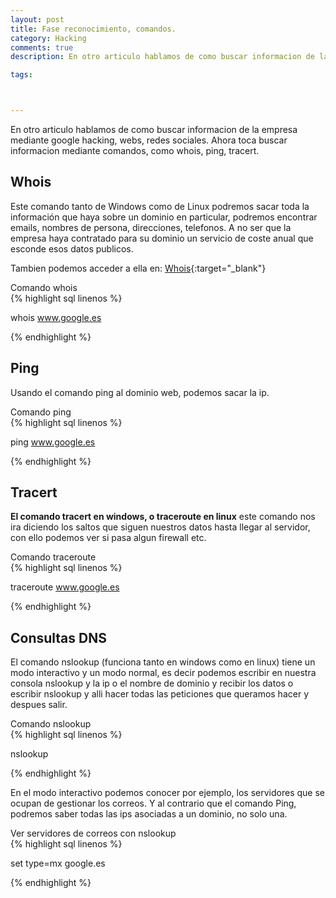```yaml
---
layout: post
title: Fase reconocimiento, comandos.
category: Hacking
comments: true
description: En otro articulo hablamos de como buscar informacion de la empresa mediante google hacking, webs, redes sociales. Ahora toca buscar informacion mediante comandos, como whois, ping, tracert, con los que podremos conocer más información sobre la empresa a auditar.

tags:   



---
```


En otro articulo hablamos de como buscar informacion de la empresa mediante google hacking, webs, redes sociales. Ahora toca buscar informacion mediante comandos, como whois, ping, tracert.

## Whois

Este comando tanto de Windows como de Linux podremos sacar toda la información que haya sobre un dominio en particular, podremos encontrar emails, nombres de persona, direcciones, telefonos. A no ser que la empresa haya contratado para su dominio un servicio de coste anual que esconde esos datos publicos.

Tambien podemos acceder a ella en: [Whois](https://www.whois.com/whois/){:target="_blank"}

<div class="env-header">Comando whois</div>
{% highlight sql linenos %}

whois www.google.es

{% endhighlight %}

## Ping

Usando el comando ping al dominio web, podemos sacar la ip.

<div class="env-header">Comando ping</div>
{% highlight sql linenos %}

ping www.google.es

{% endhighlight %}

## Tracert 

__El comando tracert en windows, o traceroute en linux__ este comando nos ira diciendo los saltos que siguen nuestros datos hasta llegar al servidor, con ello podemos ver si pasa algun firewall etc.

<div class="env-header">Comando traceroute</div>
{% highlight sql linenos %}

traceroute www.google.es

{% endhighlight %}

## Consultas DNS

El comando nslookup (funciona tanto en windows como en linux) tiene un modo interactivo y un modo normal, es decir podemos escribir en nuestra consola nslookup y la ip o el nombre de dominio y recibir los datos o escribir nslookup y alli hacer todas las peticiones que queramos hacer y despues salir.

<div class="env-header">Comando nslookup</div>
{% highlight sql linenos %}

nslookup

{% endhighlight %}

En el modo interactivo podemos conocer por ejemplo, los servidores que se ocupan de gestionar los correos. Y al contrario que el comando Ping, podremos saber todas las ips asociadas a un dominio, no solo una.

<div class="env-header">Ver servidores de correos con nslookup</div>
{% highlight sql linenos %}

set type=mx
google.es

{% endhighlight %}



